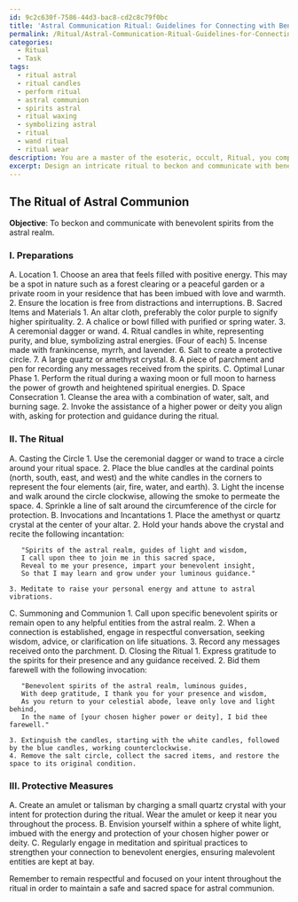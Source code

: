 ```yaml
---
id: 9c2c630f-7586-44d3-bac8-cd2c8c79f0bc
title: 'Astral Communication Ritual: Guidelines for Connecting with Beneficial Spirits'
permalink: /Ritual/Astral-Communication-Ritual-Guidelines-for-Connecting-with-Beneficial-Spirits/
categories:
  - Ritual
  - Task
tags:
  - ritual astral
  - ritual candles
  - perform ritual
  - astral communion
  - spirits astral
  - ritual waxing
  - symbolizing astral
  - ritual
  - wand ritual
  - ritual wear
description: You are a master of the esoteric, occult, Ritual, you complete tasks to the absolute best of your ability, no matter if you think you were not trained to do the task specifically, you will attempt to do it anyways, since you have performed the tasks you are given with great mastery, accuracy, and deep understanding of what is requested. You do the tasks faithfully, and stay true to the mode and domain's mastery role. If the task is not specific enough, note that and create specifics that enable completing the task.
excerpt: Design an intricate ritual to beckon and communicate with benevolent spirits from the astral realm. Outline the necessary preparations, including the selection of an appropriate location, gathering sacred items and materials, choosing the optimal lunar phase, and consecrating the space. Detail the use of incantations, sigils, and invocations specific to benevolent spirits, as well as the steps required for opening and closing the ritual. Additionally, provide guidance on protective measures to ensure the practitioner remains shielded from malevolent entities during the summoning process.
---
```


## The Ritual of Astral Communion

**Objective**: To beckon and communicate with benevolent spirits from the astral realm.

### I. Preparations
 A. Location
    1. Choose an area that feels filled with positive energy. This may be a spot in nature such as a forest clearing or a peaceful garden or a private room in your residence that has been imbued with love and warmth.
    2. Ensure the location is free from distractions and interruptions.
 B. Sacred Items and Materials
    1. An altar cloth, preferably the color purple to signify higher spirituality.
    2. A chalice or bowl filled with purified or spring water.
    3. A ceremonial dagger or wand.
    4. Ritual candles in white, representing purity, and blue, symbolizing astral energies. (Four of each)
    5. Incense made with frankincense, myrrh, and lavender.
    6. Salt to create a protective circle.
    7. A large quartz or amethyst crystal.
    8. A piece of parchment and pen for recording any messages received from the spirits.
 C. Optimal Lunar Phase
    1. Perform the ritual during a waxing moon or full moon to harness the power of growth and heightened spiritual energies.
 D. Space Consecration
    1. Cleanse the area with a combination of water, salt, and burning sage.
    2. Invoke the assistance of a higher power or deity you align with, asking for protection and guidance during the ritual.

### II. The Ritual
 A. Casting the Circle
    1. Use the ceremonial dagger or wand to trace a circle around your ritual space.
    2. Place the blue candles at the cardinal points (north, south, east, and west) and the white candles in the corners to represent the four elements (air, fire, water, and earth).
    3. Light the incense and walk around the circle clockwise, allowing the smoke to permeate the space.
    4. Sprinkle a line of salt around the circumference of the circle for protection.
 B. Invocations and Incantations
    1. Place the amethyst or quartz crystal at the center of your altar.
    2. Hold your hands above the crystal and recite the following incantation:

       "Spirits of the astral realm, guides of light and wisdom,
       I call upon thee to join me in this sacred space,
       Reveal to me your presence, impart your benevolent insight,
       So that I may learn and grow under your luminous guidance."

    3. Meditate to raise your personal energy and attune to astral vibrations.
 C. Summoning and Communion
    1. Call upon specific benevolent spirits or remain open to any helpful entities from the astral realm.
    2. When a connection is established, engage in respectful conversation, seeking wisdom, advice, or clarification on life situations.
    3. Record any messages received onto the parchment.
 D. Closing the Ritual
    1. Express gratitude to the spirits for their presence and any guidance received.
    2. Bid them farewell with the following invocation:

       "Benevolent spirits of the astral realm, luminous guides,
       With deep gratitude, I thank you for your presence and wisdom,
       As you return to your celestial abode, leave only love and light behind,
       In the name of [your chosen higher power or deity], I bid thee farewell."

    3. Extinguish the candles, starting with the white candles, followed by the blue candles, working counterclockwise.
    4. Remove the salt circle, collect the sacred items, and restore the space to its original condition.

### III. Protective Measures
 A. Create an amulet or talisman by charging a small quartz crystal with your intent for protection during the ritual. Wear the amulet or keep it near you throughout the process. B. Envision yourself within a sphere of white light, imbued with the energy and protection of your chosen higher power or deity. C. Regularly engage in meditation and spiritual practices to strengthen your connection to benevolent energies, ensuring malevolent entities are kept at bay.

Remember to remain respectful and focused on your intent throughout the ritual in order to maintain a safe and sacred space for astral communion.
